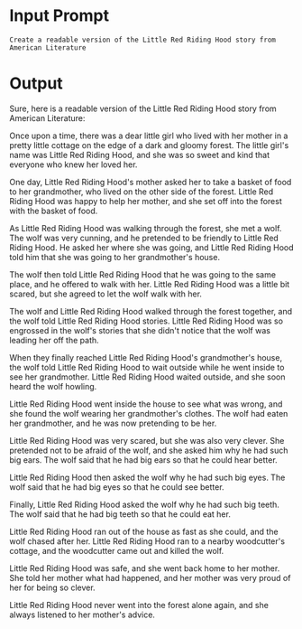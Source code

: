 # Input Prompt

    Create a readable version of the Little Red Riding Hood story from American Literature


# Output

Sure, here is a readable version of the Little Red Riding Hood story from American Literature:

Once upon a time, there was a dear little girl who lived with her mother in a pretty little cottage on the edge of a dark and gloomy forest. The little girl's name was Little Red Riding Hood, and she was so sweet and kind that everyone who knew her loved her.

One day, Little Red Riding Hood's mother asked her to take a basket of food to her grandmother, who lived on the other side of the forest. Little Red Riding Hood was happy to help her mother, and she set off into the forest with the basket of food.

As Little Red Riding Hood was walking through the forest, she met a wolf. The wolf was very cunning, and he pretended to be friendly to Little Red Riding Hood. He asked her where she was going, and Little Red Riding Hood told him that she was going to her grandmother's house.

The wolf then told Little Red Riding Hood that he was going to the same place, and he offered to walk with her. Little Red Riding Hood was a little bit scared, but she agreed to let the wolf walk with her.

The wolf and Little Red Riding Hood walked through the forest together, and the wolf told Little Red Riding Hood stories. Little Red Riding Hood was so engrossed in the wolf's stories that she didn't notice that the wolf was leading her off the path.

When they finally reached Little Red Riding Hood's grandmother's house, the wolf told Little Red Riding Hood to wait outside while he went inside to see her grandmother. Little Red Riding Hood waited outside, and she soon heard the wolf howling.

Little Red Riding Hood went inside the house to see what was wrong, and she found the wolf wearing her grandmother's clothes. The wolf had eaten her grandmother, and he was now pretending to be her.

Little Red Riding Hood was very scared, but she was also very clever. She pretended not to be afraid of the wolf, and she asked him why he had such big ears. The wolf said that he had big ears so that he could hear better.

Little Red Riding Hood then asked the wolf why he had such big eyes. The wolf said that he had big eyes so that he could see better.

Finally, Little Red Riding Hood asked the wolf why he had such big teeth. The wolf said that he had big teeth so that he could eat her.

Little Red Riding Hood ran out of the house as fast as she could, and the wolf chased after her. Little Red Riding Hood ran to a nearby woodcutter's cottage, and the woodcutter came out and killed the wolf.

Little Red Riding Hood was safe, and she went back home to her mother. She told her mother what had happened, and her mother was very proud of her for being so clever.

Little Red Riding Hood never went into the forest alone again, and she always listened to her mother's advice.